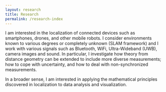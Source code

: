 ```yaml
---
layout: research
title: Research
permalink: /research-index
---
```


I am interested in the localization of connected devices such as smartphones, drones, and other mobile robots. I consider environments known to various degrees or completely unknown (SLAM framework) and I work with various signals such as Bluetooth, WiFi, Ultra-Wideband (UWB), camera images and sound. In particular, I investigate how theory from distance geometry can be extended to include more diverse measurements; how to cope with uncertainty, and how to deal with non-synchronized measurements.

In a broader sense, I am interested in applying the mathematical principles discovered in localization to data analysis and visualization.

